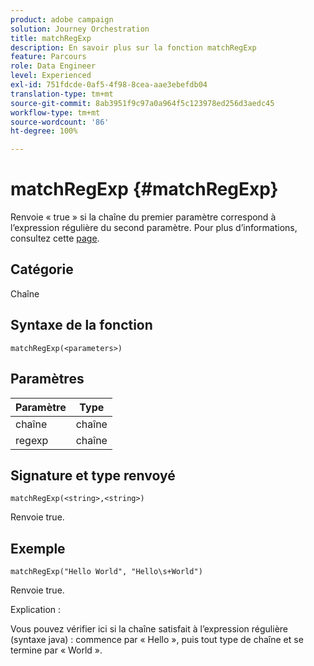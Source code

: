 ```yaml
---
product: adobe campaign
solution: Journey Orchestration
title: matchRegExp
description: En savoir plus sur la fonction matchRegExp
feature: Parcours
role: Data Engineer
level: Experienced
exl-id: 751fdcde-0af5-4f98-8cea-aae3ebefdb04
translation-type: tm+mt
source-git-commit: 8ab3951f9c97a0a964f5c123978ed256d3aedc45
workflow-type: tm+mt
source-wordcount: '86'
ht-degree: 100%

---
```


# matchRegExp {#matchRegExp}

Renvoie « true » si la chaîne du premier paramètre correspond à l’expression régulière du second paramètre. Pour plus d’informations, consultez cette [page](https://docs.oracle.com/javase/7/docs/api/java/util/regex/Pattern.html).

## Catégorie

Chaîne

## Syntaxe de la fonction

`matchRegExp(<parameters>)`

## Paramètres

| Paramètre | Type |
|--- |--- |
| chaîne | chaîne |
| regexp | chaîne |

## Signature et type renvoyé

`matchRegExp(<string>,<string>)`

Renvoie true.

## Exemple

`matchRegExp("Hello World", "Hello\s+World")`

Renvoie true.

Explication :

Vous pouvez vérifier ici si la chaîne satisfait à l’expression régulière (syntaxe java) : commence par « Hello », puis tout type de chaîne et se termine par « World ».
